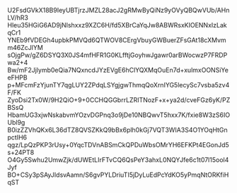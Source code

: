 U2FsdGVkX18B9IeyUBTjrzJMZL28acJ2gRMwByQiNz9yOVyQBQwVUb/AHnLV/hR3
Hleu35HGiG6AD9jNIshxxz9XZC6H/fd5XBrCaYqJw8ABWRsxKIOENNxIzLakqCr1
YNEb9fVDEGh4upbkPMVQd6QTWOV8CErgVbuyGWBuerZFsGAt18cXMvmm46ZcJlYM
sOjgPw/gZ6DSYQ3X0JS4mfHFR1G0KLfftjGoyhwJgawr0arBWocwzP7FRDPwa2+4
Bw/mF2Jjlymb0eQia7NQxncdJYzEVgE6hClYQXMqOuEn7d+xulmxOONSiYeeFHPB
p+MFcmFzYjunTY7qgLUY2ZPdqLSYgjgwThmqQoXrnIYG5lecySc7vsba5zv4F/FK
ZyoDsi2Tx0W/9H2QiO+9+0CCHQGGbrrLZRITNozF+x+ya2d/cveFGz6yK/PZBSsQ
HbamUG3xjwNskabvmYOzvDGPnq3o9jDe10NBQwvT5hxx7K/fxie8W3zS6IOUbl9g
B0izZZVhQKx6L36dTZ8QVSZKkQ9bBx6plh0kGj7VQT3WIA3S4O1YOqHtGnpctIH6
qgz/LpQzPKP3rUsy+0YqcTDVnABSmCkQPDuWbsOMrYH6EFKPt4EGonJd5s+24PT8
O4Gy5Swhu2UmwZjk/dUWEtLIrFTvCQ6QsPeY3ahxL0NQYJfe6c1t07l15ool4Jyf
BO+CSy3pSAyJIdsvAamn/S6gvPYLDriuTI5jDyLuEdPcYdKO5yPmqNtORKfiHqST

